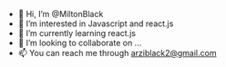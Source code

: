 - 👋 Hi, I’m @MiltonBlack
- 👀 I’m interested in Javascript and react.js
- 🌱 I’m currently learning react.js
- 💞️ I’m looking to collaborate on ...
- 📫 You can reach me through arziblack2@gmail.com 

<!---
MiltonBlack/MiltonBlack is a ✨ special ✨ repository because its `README.md` (this file) appears on your GitHub profile.
You can click the Preview link to take a look at your changes.
--->
